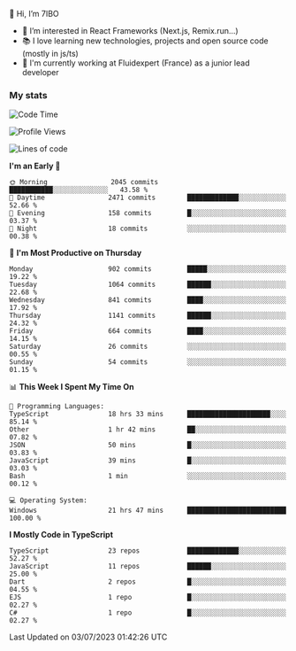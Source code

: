 👋 Hi, I’m 7IBO

- 👀 I’m interested in React Frameworks (Next.js, Remix.run...)
- 📚 I love learning new technologies, projects and open source code (mostly in js/ts)
- 💼 I'm currently working at Fluidexpert (France) as a junior lead developer

### My stats
<!--START_SECTION:waka-->
![Code Time](http://img.shields.io/badge/Code%20Time-69%20hrs%2040%20mins-blue)

![Profile Views](http://img.shields.io/badge/Profile%20Views-0-blue)

![Lines of code](https://img.shields.io/badge/From%20Hello%20World%20I%27ve%20Written-6.5%20million%20lines%20of%20code-blue)

**I'm an Early 🐤** 

```text
🌞 Morning                2045 commits        ███████████░░░░░░░░░░░░░░   43.58 % 
🌆 Daytime                2471 commits        █████████████░░░░░░░░░░░░   52.66 % 
🌃 Evening                158 commits         █░░░░░░░░░░░░░░░░░░░░░░░░   03.37 % 
🌙 Night                  18 commits          ░░░░░░░░░░░░░░░░░░░░░░░░░   00.38 % 
```
📅 **I'm Most Productive on Thursday** 

```text
Monday                   902 commits         █████░░░░░░░░░░░░░░░░░░░░   19.22 % 
Tuesday                  1064 commits        ██████░░░░░░░░░░░░░░░░░░░   22.68 % 
Wednesday                841 commits         ████░░░░░░░░░░░░░░░░░░░░░   17.92 % 
Thursday                 1141 commits        ██████░░░░░░░░░░░░░░░░░░░   24.32 % 
Friday                   664 commits         ████░░░░░░░░░░░░░░░░░░░░░   14.15 % 
Saturday                 26 commits          ░░░░░░░░░░░░░░░░░░░░░░░░░   00.55 % 
Sunday                   54 commits          ░░░░░░░░░░░░░░░░░░░░░░░░░   01.15 % 
```


📊 **This Week I Spent My Time On** 

```text
💬 Programming Languages: 
TypeScript               18 hrs 33 mins      █████████████████████░░░░   85.14 % 
Other                    1 hr 42 mins        ██░░░░░░░░░░░░░░░░░░░░░░░   07.82 % 
JSON                     50 mins             █░░░░░░░░░░░░░░░░░░░░░░░░   03.83 % 
JavaScript               39 mins             █░░░░░░░░░░░░░░░░░░░░░░░░   03.03 % 
Bash                     1 min               ░░░░░░░░░░░░░░░░░░░░░░░░░   00.12 % 

💻 Operating System: 
Windows                  21 hrs 47 mins      █████████████████████████   100.00 % 
```

**I Mostly Code in TypeScript** 

```text
TypeScript               23 repos            █████████████░░░░░░░░░░░░   52.27 % 
JavaScript               11 repos            ██████░░░░░░░░░░░░░░░░░░░   25.00 % 
Dart                     2 repos             █░░░░░░░░░░░░░░░░░░░░░░░░   04.55 % 
EJS                      1 repo              █░░░░░░░░░░░░░░░░░░░░░░░░   02.27 % 
C#                       1 repo              █░░░░░░░░░░░░░░░░░░░░░░░░   02.27 % 
```




 Last Updated on 03/07/2023 01:42:26 UTC
<!--END_SECTION:waka-->
